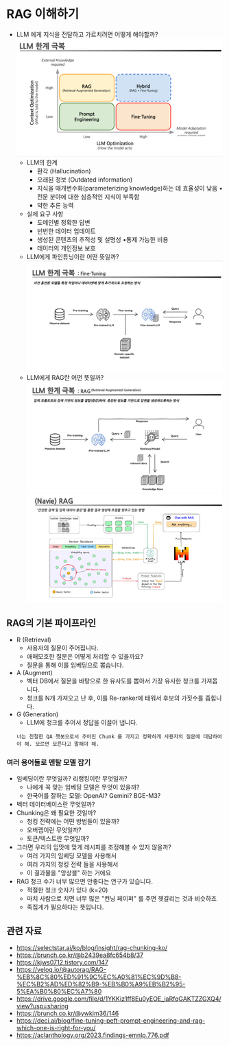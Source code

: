 # RAG 이해하기
* LLM 에게 지식을 전달하고 가르치려면 어떻게 해야할까?
![1.png](../assets/1.png)
  * LLM의 한계
    * 환각 (Hallucination)
    * 오래된 정보 (Outdated information)
    * 지식을 매개변수화(parameterizing knowledge)하는 데 효율성이 낮음 •전문 분야에 대한 심층적인 지식이 부족함
    * 약한 추론 능력
  * 실제 요구 사항
    * 도메인별 정확한 답변
    * 빈번한 데이터 업데이트
    * 생성된 콘텐츠의 추적성 및 설명성 •통제 가능한 비용
    * 데이터의 개인정보 보호
  * LLM에게 파인튜닝이란 어떤 뜻일까?
  ![3.png](../assets/3.png)
  * LLM에게 RAG란 어떤 뜻일까?
  ![2.png](../assets/2.png)
  ![4.png](../assets/4.png)

## RAG의 기본 파이프라인
* R (Retrieval)
  * 사용자의 질문이 주어집니다.
  * 애매모호한 질문은 어떻게 처리할 수 있을까요?
  * 질문을 통해 이를 임베딩으로 뽑습니다.
* A (Augment)
  * 벡터 DB에서 질문을 바탕으로 한 유사도를 뽑아서 가장 유사한 청크를 가져옵니다.
  * 청크를 N개 가져오고 난 후, 이를 Re-ranker에 태워서 후보의 가짓수를 좁힙니다.
* G (Generation)
  * LLM에 청크를 주어서 정답을 이끌어 냅니다.
  ```
  너는 친절한 QA 챗봇으로서 주어진 Chunk 를 가지고 정확하게 사용자의 질문에 대답하여야 해. 모르면 모른다고 말해야 해.
  ```

### 여러 용어들로 멘탈 모델 잡기
* 임베딩이란 무엇일까? 리랭킹이란 무엇일까?
  * 나에게 꼭 맞는 임베딩 모델은 무엇이 있을까?
  * 한국어를 잘하는 모델: OpenAI? Gemini? BGE-M3?
* 벡터 데이터베이스란 무엇일까?
* Chunking은 왜 필요한 것일까?
  * 청킹 전략에는 어떤 방법들이 있을까?
  * 오버랩이란 무엇일까?
  * 토큰/텍스트란 무엇일까?
* 그러면 우리의 입맛에 맞게 레시피를 조정해볼 수 있지 않을까?
  * 여러 가지의 임베딩 모델을 사용해서
  * 여러 가지의 청킹 전략 들을 사용해서
  * 이 결과물을 "앙상블" 하는 거에요
* RAG 청크 수가 너무 많으면 안좋다는 연구가 있습니다.
  * 적절한 청크 숫자가 있다 (k=20)
  * 마치 사람으로 치면 너무 많은 "컨닝 페이퍼" 를 주면 헷갈리는 것과 비슷하죠
  * 족집게가 필요하다는 뜻입니다.

## 관련 자료
* https://selectstar.ai/ko/blog/insight/rag-chunking-ko/
* https://brunch.co.kr/@b2439ea8fc654b8/37
* https://kjws0712.tistory.com/147
* https://velog.io/@autorag/RAG-%EB%8C%80%ED%91%9C%EC%A0%81%EC%9D%B8-%EC%B2%AD%ED%82%B9-%EB%B0%A9%EB%B2%95-5%EA%B0%80%EC%A7%80
* https://drive.google.com/file/d/1YKKiz1ff8Eu0yEOE_iaRfqGAKTZZGXQ4/view?usp=sharing
* https://brunch.co.kr/@ywkim36/146
* https://deci.ai/blog/fine-tuning-peft-prompt-engineering-and-rag-which-one-is-right-for-you/
* https://aclanthology.org/2023.findings-emnlp.776.pdf
